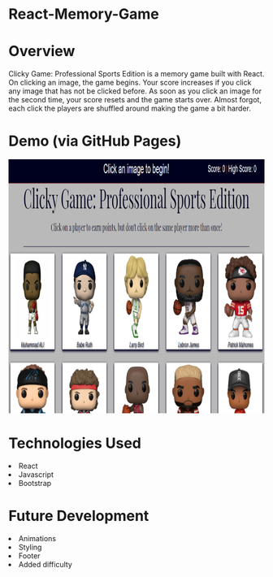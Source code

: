 # React-Memory-Game

<h1>Overview</h1>

Clicky Game: Professional Sports Edition is a memory game built with React. On clicking an image, the game begins. Your score increases if you click any image that has not be clicked before. As soon as you click an image for the second time, your score resets and the game starts over. Almost forgot, each click the players are shuffled around making the game a bit harder.
<br>

# Demo (via GitHub Pages)
<img src = "./public/images/clicky-game-ss.PNG" width="900" height="500">

# Technologies Used
 
<li>React</>
<li>Javascript</li>
<li>Bootstrap</li>

# Future Development

<li>Animations</li>
<li>Styling</li>
<li>Footer</li>
<li>Added difficulty</li>

